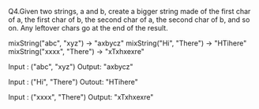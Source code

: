 Q4.Given two strings, a and b, create a bigger string made of the first char of a, 
the first char of b, the second char of a, the second char of b, and so on. 
Any leftover chars go at the end of the result.

mixString("abc", "xyz") → "axbycz"
mixString("Hi", "There") → "HTihere"
mixString("xxxx", "There") → "xTxhxexre"

Input : ("abc", "xyz") 
Output: "axbycz"

Input : ("Hi", "There")
Outout: "HTihere"

Input : ("xxxx", "There")
Output: "xTxhxexre"